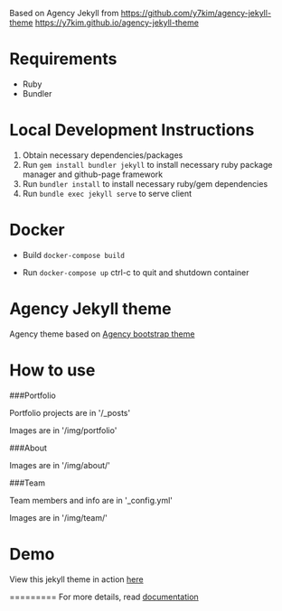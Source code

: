 Based on Agency Jekyll from 
https://github.com/y7kim/agency-jekyll-theme
https://y7kim.github.io/agency-jekyll-theme

Requirements
====================
- Ruby
- Bundler

Local Development Instructions
====================
1. Obtain necessary dependencies/packages
2. Run ```gem install bundler jekyll``` to install necessary ruby package manager and github-page framework
3. Run ```bundler install``` to install necessary ruby/gem dependencies
4. Run ```bundle exec jekyll serve``` to serve client

Docker
====================
- Build
```docker-compose build```

- Run
```docker-compose up```
ctrl-c to quit and shutdown container

Agency Jekyll theme
====================

Agency theme based on [Agency bootstrap theme ](https://startbootstrap.com/template-overviews/agency/)

# How to use

###Portfolio 

Portfolio projects are in '/_posts'

Images are in '/img/portfolio'

###About

Images are in '/img/about/'

###Team

Team members and info are in '_config.yml'

Images are in '/img/team/'


# Demo

View this jekyll theme in action [here](https://y7kim.github.io/agency-jekyll-theme)

=========
For more details, read [documentation](http://jekyllrb.com/)
